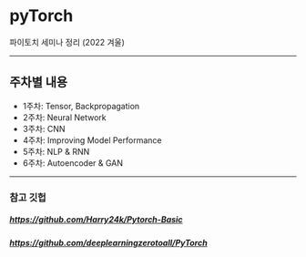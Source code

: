 # pyTorch

파이토치 세미나 정리 (2022 겨울)

---

## 주차별 내용

* 1주차: Tensor, Backpropagation
* 2주차: Neural Network
* 3주차: CNN
* 4주차: Improving Model Performance
* 5주차: NLP & RNN
* 6주차: Autoencoder & GAN

---

### 참고 깃헙
##### https://github.com/Harry24k/Pytorch-Basic
##### https://github.com/deeplearningzerotoall/PyTorch